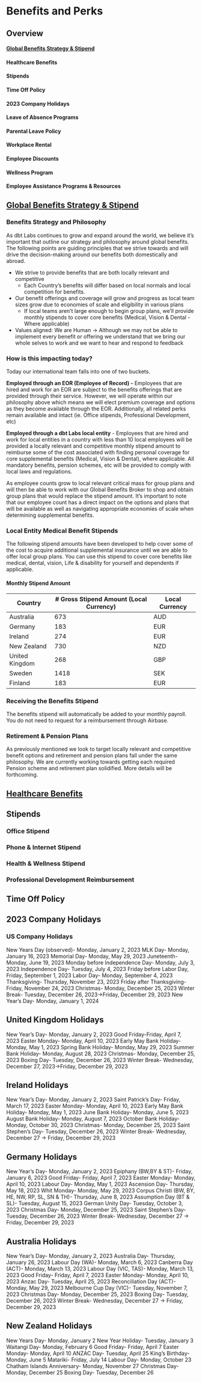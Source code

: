 # Benefits and Perks

## Overview
#### [Global Benefits Strategy & Stipend](#Global-Benefits-Strategy-&-Stipend)
#### Healthcare Benefits
#### Stipends
#### Time Off Policy
#### 2023 Company Holidays
#### Leave of Absence Programs
#### Parental Leave Policy
#### Workplace Rental
#### Employee Discounts
#### Wellness Program
#### Employee Assistance Programs & Resources


## [Global Benefits Strategy & Stipend](https://www.notion.so/dbtlabs/Global-Benefits-Strategy-Stipend-03b4ebfbb278451f894a4cca46c90607?pvs=4)

### Benefits Strategy and Philosophy

As dbt Labs continues to grow and expand around the world, we believe it’s important that outline our strategy and philosophy around global benefits. The following points are guiding principles that we strive towards and will drive the decision-making around our benefits both domestically and abroad.

- We strive to provide benefits that are both locally relevant and competitive
    - Each Country’s benefits will differ based on local normals and local competition for benefits.
- Our benefit offerings and coverage will grow and progress as local team sizes grow due to economies of scale and eligibility in various plans
    - If local teams aren’t large enough to begin group plans, we’ll provide monthly stipends to cover core benefits (Medical, Vision & Dental - Where applicable)
- Values aligned: We are Human → Although we may not be able to implement every benefit or offering we understand that we bring our whole selves to work and we want to hear and respond to feedback

### How is this impacting today?

Today our international team falls into one of two buckets. 

**Employed through an EOR (Employee of Record) -** Employees that are hired and work for an EOR are subject to the benefits offerings that are provided through their service. However, we will operate within our philosophy above which means we will elect premium coverage and options as they become available through the EOR. Additionally, all related perks remain available and intact (ie. Office stipends, Professional Development, etc)

**Employed through a dbt Labs local entity** - Employees that are hired and work for local entities in a country with less than 10 local employees will be provided a locally relevant and competitive monthly stipend amount to reimburse some of the cost associated with finding personal coverage for core supplemental benefits (Medical, Vision & Dental), where applicable. All mandatory benefits, pension schemes, etc will be provided to comply with local laws and regulations. 

As employee counts grow to local relevant critical mass for group plans and will then be able to work with our Global Benefits Broker to shop and obtain group plans that would replace the stipend amount. It’s important to note that our employee count has a direct impact on the options and plans that will be available as well as navigating appropriate economies of scale when determining supplemental benefits.

### Local Entity Medical Benefit Stipends

The following stipend amounts have been developed to help cover some of the cost to acquire additional supplemental insurance until we are able to offer local group plans. You can use this stipend to cover core benefits like medical, dental, vision, Life & disability for yourself and dependents if applicable.

#### Monthly Stipend Amount

| Country        	| # Gross Stipend Amount (Local Currency) 	| Local Currency 	|
|----------------	|-----------------------------------------	|----------------	|
| Australia      	| 673                                     	| AUD            	|
| Germany        	| 183                                     	| EUR            	|
| Ireland        	| 274                                     	| EUR            	|
| New Zealand    	| 730                                     	| NZD            	|
| United Kingdom 	| 268                                     	| GBP            	|
| Sweden         	| 1418                                    	| SEK            	|
| Finland        	| 183                                     	| EUR            	|

### Receiving the Benefits Stipend

The benefits stipend will automatically be added to your monthly payroll. You do not need to request for a reimbursement through Airbase.

### **Retirement & Pension Plans**

As previously mentioned we look to target locally relevant and competitive benefit options and retirement and pension plans fall under the same philosophy. We are currently working towards getting each required Pension scheme and retirement plan solidified. More details will be forthcoming.

## [Healthcare Benefits](https://www.notion.so/dbtlabs/US-Healthcare-Benefits-Overview-650cf65d9612445a8d7ce41e936b307f?pvs=4)

## Stipends

### Office Stipend
### Phone & Internet Stipend
### Health & Wellness Stipend
### Professional Development Reimbursement

## Time Off Policy

## 2023 Company Holidays

### US Company Holidays
New Years Day (observed)-  Monday, January 2, 2023
MLK Day- Monday, January 16, 2023
Memorial Day- Monday, May 29, 2023
Juneteenth- Monday, June 19, 2023
Monday before Independence Day- Monday, July 3, 2023
Independence Day- Tuesday, July 4, 2023
Friday before Labor Day, Friday, September 1, 2023
Labor Day- Monday, September 4, 2023
Thanksgiving- Thursday, November 23, 2023
Friday after Thanksgiving- Friday, November 24, 2023
Christmas- Monday, December 25, 2023
Winter Break- Tuesday, December 26, 2023→Friday, December 29, 2023
New Year’s Day- Monday, January 1, 2024

## United Kingdom Holidays
New Year’s Day- Monday, January 2, 2023
Good Friday-Friday, April 7, 2023
Easter Monday- Monday, April 10, 2023
Early May Bank Holiday- Monday, May 1, 2023
Spring Bank Holiday- Monday, May 29, 2023
Summer Bank Holiday- Monday, August 28, 2023
Christmas- Monday, December 25, 2023
Boxing Day- Tuesday, December 26, 2023
Winter Break- Wednesday, December 27, 2023→Friday, December 29, 2023

## Ireland Holidays
New Year’s Day- Monday, January 2, 2023
Saint Patrick’s Day- Friday, March 17, 2023
Easter Monday- Monday, April 10, 2023
Early May Bank Holiday- Monday, May 1, 2023
June Bank Holiday- Monday, June 5, 2023
August Bank Holiday- Monday, August 7, 2023
October Bank Holiday- Monday, October 30, 2023
Christmas- Monday, December 25, 2023
Saint Stephen’s Day- Tuesday, December 26, 2023
Winter Break- Wednesday, December 27 → Friday, December 29, 2023

## Germany Holidays
New Year’s Day- Monday, January 2, 2023
Epiphany (BW,BY & ST)- Friday, January 6, 2023
Good Friday- Friday, April 7, 2023
Easter Monday- Monday, April 10, 2023
Labour Day- Monday, May 1, 2023
Ascension Day- Thursday, May 18, 2023
Whit Monday- Monday, May 29, 2023
Corpus Christi (BW, BY, HE, NW, RP, SL, SN & TH)- Thursday, June 8, 2023
Assumption Day (BT & SL)- Tuesday, August 15, 2023
German Unity Day- Tuesday, October 3, 2023
Christmas Day- Monday, December 25, 2023
Saint Stephen’s Day- Tuesday, December 26, 2023
Winter Break- Wednesday, December 27 → Friday, December 29, 2023

## Australia Holidays
New Year’s Day- Monday, January 2, 2023
Australia Day- Thursday, January 26, 2023
Labour Day (WA)- Monday, March 6, 2023 
Canberra Day (ACT)- Monday, March 13, 2023
Labour Day (VIC, TAS)- Monday, March 13, 2023
Good Friday- Friday, April 7, 2023
Easter Monday- Monday, April 10, 2023
Anzac Day- Tuesday, April 25, 2023
Reconciliation Day (ACT)- Monday, May 29, 2023
Melbourne Cup Day (VIC)- Tuesday, November 7, 2023
Christmas Day- Monday, December 25, 2023
Boxing Day- Tuesday, December 26, 2023
Winter Break- Wednesday, December 27 → Friday, December 29, 2023

## New Zealand Holidays
New Years Day- Monday, January 2
New Year Holiday- Tuesday, January 3
Waitangi Day- Monday, February 6 
Good Friday- Friday, April 7
Easter Monday- Monday, April 10 
ANZAC Day- Tuesday, April 25 
King’s Birthday- Monday, June 5
Matariki- Friday, July 14
Labour Day- Monday, October 23
Chatham Islands Anniversary- Monday, November 27
Christmas Day- Monday, December 25
Boxing Day- Tuesday, December 26
